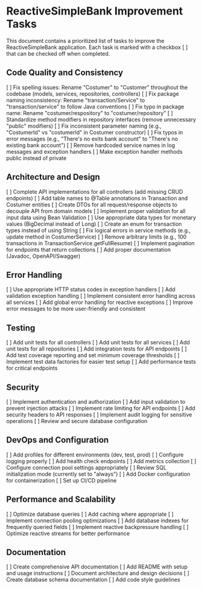 # ReactiveSimpleBank Improvement Tasks

This document contains a prioritized list of tasks to improve the ReactiveSimpleBank application. Each task is marked with a checkbox [ ] that can be checked off when completed.

## Code Quality and Consistency

[ ] Fix spelling issues: Rename "Costumer" to "Customer" throughout the codebase (models, services, repositories, controllers)
[ ] Fix package naming inconsistency: Rename "transaction/Service" to "transaction/service" to follow Java conventions
[ ] Fix typo in package name: Rename "costumer/respository" to "costumer/repository"
[ ] Standardize method modifiers in repository interfaces (remove unnecessary "public" modifiers)
[ ] Fix inconsistent parameter naming (e.g., "CostumerId" vs "costumerId" in Costumer constructor)
[ ] Fix typos in error messages (e.g., "There's no exits bank account" to "There's no existing bank account")
[ ] Remove hardcoded service names in log messages and exception handlers
[ ] Make exception handler methods public instead of private

## Architecture and Design

[ ] Complete API implementations for all controllers (add missing CRUD endpoints)
[ ] Add table names to @Table annotations in Transaction and Costumer entities
[ ] Create DTOs for all request/response objects to decouple API from domain models
[ ] Implement proper validation for all input data using Bean Validation
[ ] Use appropriate data types for monetary values (BigDecimal instead of Long)
[ ] Create an enum for transaction types instead of using String
[ ] Fix logical errors in service methods (e.g., update method in CostumerService)
[ ] Remove arbitrary limits (e.g., 100 transactions in TransactionService.getFullResume)
[ ] Implement pagination for endpoints that return collections
[ ] Add proper documentation (Javadoc, OpenAPI/Swagger)

## Error Handling

[ ] Use appropriate HTTP status codes in exception handlers
[ ] Add validation exception handling
[ ] Implement consistent error handling across all services
[ ] Add global error handling for reactive exceptions
[ ] Improve error messages to be more user-friendly and consistent

## Testing

[ ] Add unit tests for all controllers
[ ] Add unit tests for all services
[ ] Add unit tests for all repositories
[ ] Add integration tests for API endpoints
[ ] Add test coverage reporting and set minimum coverage thresholds
[ ] Implement test data factories for easier test setup
[ ] Add performance tests for critical endpoints

## Security

[ ] Implement authentication and authorization
[ ] Add input validation to prevent injection attacks
[ ] Implement rate limiting for API endpoints
[ ] Add security headers to API responses
[ ] Implement audit logging for sensitive operations
[ ] Review and secure database configuration

## DevOps and Configuration

[ ] Add profiles for different environments (dev, test, prod)
[ ] Configure logging properly
[ ] Add health check endpoints
[ ] Add metrics collection
[ ] Configure connection pool settings appropriately
[ ] Review SQL initialization mode (currently set to "always")
[ ] Add Docker configuration for containerization
[ ] Set up CI/CD pipeline

## Performance and Scalability

[ ] Optimize database queries
[ ] Add caching where appropriate
[ ] Implement connection pooling optimizations
[ ] Add database indexes for frequently queried fields
[ ] Implement reactive backpressure handling
[ ] Optimize reactive streams for better performance

## Documentation

[ ] Create comprehensive API documentation
[ ] Add README with setup and usage instructions
[ ] Document architecture and design decisions
[ ] Create database schema documentation
[ ] Add code style guidelines